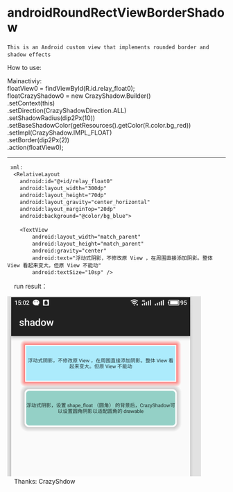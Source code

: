 # androidRoundRectViewBorderShadow
`This is an Android custom view that implements rounded border and shadow effects`

How to use:

  Mainactiviy:<br>
  floatView0 = findViewById(R.id.relay_float0);<br>
  floatCrazyShadow0 = new CrazyShadow.Builder()<br>
                .setContext(this)<br>
               .setDirection(CrazyShadowDirection.ALL)<br>
              .setShadowRadius(dip2Px(10))<br>
              .setBaseShadowColor(getResources().getColor(R.color.bg_red))<br>
              .setImpl(CrazyShadow.IMPL_FLOAT)<br>
             .setBorder(dip2Px(2))<br>
               .action(floatView0);<br>
                
  ___              
                
     xml:
      <RelativeLayout
        android:id="@+id/relay_float0"
        android:layout_width="300dp"
        android:layout_height="70dp"
        android:layout_gravity="center_horizontal"
        android:layout_marginTop="20dp"
        android:background="@color/bg_blue">

        <TextView
            android:layout_width="match_parent"
            android:layout_height="match_parent"
            android:gravity="center"
            android:text="浮动式阴影，不修改原 View ，在周围直接添加阴影。整体 View 看起来变大。但原 View 不能动"
            android:textSize="10sp" />

    </RelativeLayout>
run result：

   ![image](https://github.com/Fennudedaima/androidRoundRectViewBorderShadow/raw/master/img.png)<br>
    
    Thanks:
         CrazyShdow
                
                
                
                
                
